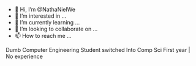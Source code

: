 - 👋 Hi, I’m @NathaNielWe
- 👀 I’m interested in ...
- 🌱 I’m currently learning ...
- 💞️ I’m looking to collaborate on ...
- 📫 How to reach me ...

<!---
NathaNielWe/NathaNielWe is a ✨ special ✨ repository because its `README.md` (this file) appears on your GitHub profile.
You can click the Preview link to take a look at your changes.
--->

Dumb Computer Engineering Student switched Into Comp Sci First year | No experience 
